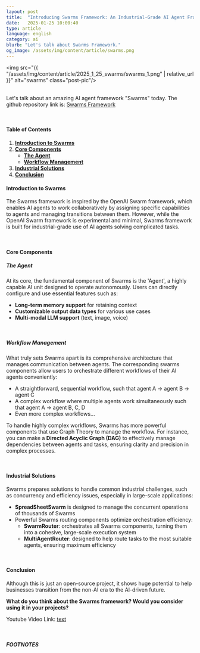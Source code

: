```yaml
---
layout: post
title:  "Introducing Swarms Framework: An Industrial-Grade AI Agent Framework"
date:   2025-01-25 10:00:40
type: article
language: english
category: ai
blurb: "Let's talk about Swarms Framework."
og_image: /assets/img/content/article/swarms.png
---
```


<img src="{{ "/assets/img/content/article/2025_1_25_swarms/swarms_1.png" | relative_url }}" alt="swarms" class="post-pic"/>
<br />
<br />

Let's talk about an amazing AI agent framework "Swarms" today. The github repository link is: [Swarms Framework](https://github.com/kyegomez/swarms)

<br />

#### Table of Contents
1. [**Introduction to Swarms**](#introduction-to-swarms)
2. [**Core Components**](#core-components)
    * [**The Agent**](#the-agent)
    * [**Workflow Management**](#workflow-management)
3. [**Industrial Solutions**](#industrial-solutions)
4. [**Conclusion**](#conclusion)

#### **Introduction to Swarms**

The Swarms framework is inspired by the OpenAI Swarm framework, which enables AI agents to work collaboratively by assigning specific capabilities to agents and managing transitions between them. However, while the OpenAI Swarm framework is experimental and minimal, Swarms framework is built for industrial-grade use of AI agents solving complicated tasks.

<br />

#### **Core Components**

##### **The Agent**

At its core, the fundamental component of Swarms is the 'Agent', a highly capable AI unit designed to operate autonomously. Users can directly configure and use essential features such as:

- **Long-term memory support** for retaining context
- **Customizable output data types** for various use cases
- **Multi-modal LLM support** (text, image, voice)

<br />

##### **Workflow Management**

What truly sets Swarms apart is its comprehensive architecture that manages communication between agents. The corresponding swarms components allow users to orchestrate different workflows of their AI agents conveniently:

- A straightforward, sequential workflow, such that agent A → agent B → agent C
- A complex workflow where multiple agents work simultaneously such that agent A → agent B, C, D
- Even more complex workflows...

To handle highly complex workflows, Swarms has more powerful components that use Graph Theory to manage the workflow. For instance, you can make a **Directed Acyclic Graph (DAG)** to effectively manage dependencies between agents and tasks, ensuring clarity and precision in complex processes.

<br />

#### **Industrial Solutions**

Swarms prepares solutions to handle common industrial challenges, such as concurrency and efficiency issues, especially in large-scale applications:

- **SpreadSheetSwarm** is designed to manage the concurrent operations of thousands of Swarms
- Powerful Swarms routing components optimize orchestration efficiency:
    - **SwarmRouter**: orchestrates all Swarms components, turning them into a cohesive, large-scale execution system
    - **MultiAgentRouter**: designed to help route tasks to the most suitable agents, ensuring maximum efficiency

<br />

#### **Conclusion**

Although this is just an open-source project, it shows huge potential to help businesses transition from the non-AI era to the AI-driven future.

**What do you think about the Swarms framework? Would you consider using it in your projects?**

Youtube Video Link: [text](https://www.youtube.com/watch?v=vME7JfaB-EE)

<br />

##### FOOTNOTES

[^1]: This is a note!